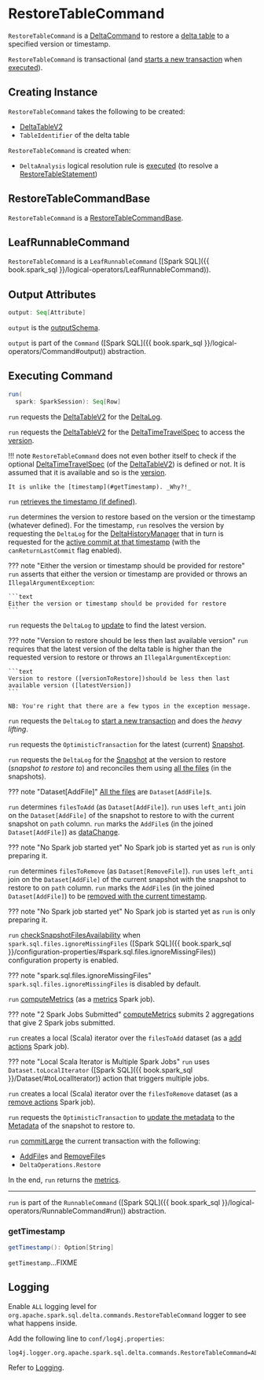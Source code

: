# RestoreTableCommand

`RestoreTableCommand` is a [DeltaCommand](../DeltaCommand.md) to restore a [delta table](#sourceTable) to a specified version or timestamp.

`RestoreTableCommand` is transactional (and [starts a new transaction](../../DeltaLog.md#withNewTransaction) when [executed](#run)).

## Creating Instance

`RestoreTableCommand` takes the following to be created:

* <span id="sourceTable"> [DeltaTableV2](../../DeltaTableV2.md)
* <span id="targetIdent"> `TableIdentifier` of the delta table

`RestoreTableCommand` is created when:

* `DeltaAnalysis` logical resolution rule is [executed](../../DeltaAnalysis.md#run) (to resolve a [RestoreTableStatement](RestoreTableStatement.md))

## <span id="RestoreTableCommandBase"> RestoreTableCommandBase

`RestoreTableCommand` is a [RestoreTableCommandBase](RestoreTableCommandBase.md).

## <span id="LeafRunnableCommand"> LeafRunnableCommand

`RestoreTableCommand` is a `LeafRunnableCommand` ([Spark SQL]({{ book.spark_sql }}/logical-operators/LeafRunnableCommand)).

## <span id="output"> Output Attributes

```scala
output: Seq[Attribute]
```

`output` is the [outputSchema](RestoreTableCommandBase.md#outputSchema).

`output` is part of the `Command` ([Spark SQL]({{ book.spark_sql }}/logical-operators/Command#output)) abstraction.

## <span id="run"> Executing Command

```scala
run(
  spark: SparkSession): Seq[Row]
```

`run` requests the [DeltaTableV2](#sourceTable) for the [DeltaLog](../../DeltaTableV2.md#deltaLog).

`run` requests the [DeltaTableV2](#sourceTable) for the [DeltaTimeTravelSpec](../../DeltaTableV2.md#timeTravelOpt) to access the [version](../../time-travel/DeltaTimeTravelSpec.md#version).

!!! note
    `RestoreTableCommand` does not even bother itself to check if the optional [DeltaTimeTravelSpec](../../DeltaTableV2.md#timeTravelOpt) (of the [DeltaTableV2](#sourceTable)) is defined or not.
    It is assumed that it is available and so is the [version](../../time-travel/DeltaTimeTravelSpec.md#version).

    It is unlike the [timestamp](#getTimestamp). _Why?!_

`run` [retrieves the timestamp (if defined)](#getTimestamp).

`run` determines the version to restore based on the version or the timestamp (whatever defined). For the timestamp, `run` resolves the version by requesting the `DeltaLog` for the [DeltaHistoryManager](../../DeltaLog.md#history) that in turn is requested for the [active commit at that timestamp](../../DeltaHistoryManager.md#getActiveCommitAtTime) (with the `canReturnLastCommit` flag enabled).

??? note "Either the version or timestamp should be provided for restore"
    `run` asserts that either the version or timestamp are provided or throws an `IllegalArgumentException`:

    ```text
    Either the version or timestamp should be provided for restore
    ```

`run` requests the `DeltaLog` to [update](../../SnapshotManagement.md#update) to find the latest version.

??? note "Version to restore should be less then last available version"
    `run` requires that the latest version of the delta table is higher than the requested version to restore or throws an `IllegalArgumentException`:

    ```text
    Version to restore ([versionToRestore])should be less then last available version ([latestVersion])
    ```

    NB: You're right that there are a few typos in the exception message.

`run` requests the `DeltaLog` to [start a new transaction](../../DeltaLog.md#withNewTransaction) and does the _heavy lifting_.

`run` requests the `OptimisticTransaction` for the latest (current) [Snapshot](../../OptimisticTransaction.md#snapshot).

`run` requests the `DeltaLog` for the [Snapshot](../../SnapshotManagement.md#update) at the version to restore (_snapshot to restore to_) and reconciles them using [all the files](../../Snapshot.md#allFiles) (in the snapshots).

??? note "Dataset[AddFile]"
    [All the files](../../Snapshot.md#allFiles) are `Dataset[AddFile]`s.

`run` determines `filesToAdd` (as `Dataset[AddFile]`). `run` uses `left_anti` join on the `Dataset[AddFile]` of the snapshot to restore to with the current snapshot on `path` column. `run` marks the `AddFile`s (in the joined `Dataset[AddFile]`) as [dataChange](../../AddFile.md#dataChange).

??? note "No Spark job started yet"
    No Spark job is started yet as `run` is only preparing it.

`run` determines `filesToRemove` (as `Dataset[RemoveFile]`). `run` uses `left_anti` join on the `Dataset[AddFile]` of the current snapshot with the snapshot to restore to on `path` column. `run` marks the `AddFile`s (in the joined `Dataset[AddFile]`) to be [removed with the current timestamp](../../AddFile.md#removeWithTimestamp).

??? note "No Spark job started yet"
    No Spark job is started yet as `run` is only preparing it.

`run` [checkSnapshotFilesAvailability](#checkSnapshotFilesAvailability) when `spark.sql.files.ignoreMissingFiles` ([Spark SQL]({{ book.spark_sql }}/configuration-properties/#spark.sql.files.ignoreMissingFiles)) configuration property is enabled.

??? note "spark.sql.files.ignoreMissingFiles"
    `spark.sql.files.ignoreMissingFiles` is disabled by default.

`run` [computeMetrics](#computeMetrics) (as a [metrics](#withDescription) Spark job).

??? note "2 Spark Jobs Submitted"
    [computeMetrics](#computeMetrics) submits 2 aggregations that give 2 Spark jobs submitted.

`run` creates a local (Scala) iterator over the `filesToAdd` dataset (as a [add actions](#withDescription) Spark job).

??? note "Local Scala Iterator is Multiple Spark Jobs"
    `run` uses `Dataset.toLocalIterator` ([Spark SQL]({{ book.spark_sql }}/Dataset/#toLocalIterator)) action that triggers multiple jobs.

`run` creates a local (Scala) iterator over the `filesToRemove` dataset (as a [remove actions](#withDescription) Spark job).

`run` requests the `OptimisticTransaction` to [update the metadata](../../OptimisticTransactionImpl.md#updateMetadata) to the [Metadata](../../Metadata.md) of the snapshot to restore to.

`run` [commitLarge](../DeltaCommand.md#commitLarge) the current transaction with the following:

* [AddFile](../../AddFile.md)s and [RemoveFile](../../RemoveFile.md)s
* `DeltaOperations.Restore`

In the end, `run` returns the [metrics](#computeMetrics).

---

`run` is part of the `RunnableCommand` ([Spark SQL]({{ book.spark_sql }}/logical-operators/RunnableCommand#run)) abstraction.

### <span id="getTimestamp"> getTimestamp

```scala
getTimestamp(): Option[String]
```

`getTimestamp`...FIXME

## Logging

Enable `ALL` logging level for `org.apache.spark.sql.delta.commands.RestoreTableCommand` logger to see what happens inside.

Add the following line to `conf/log4j.properties`:

```text
log4j.logger.org.apache.spark.sql.delta.commands.RestoreTableCommand=ALL
```

Refer to [Logging](../../spark-logging.md).
